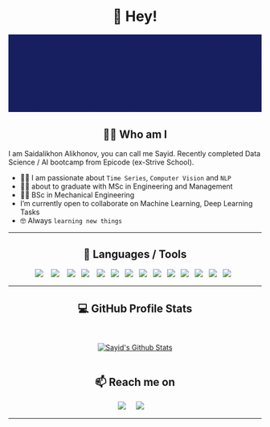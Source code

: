 

<h1 align="center"> 👋 Hey! </h1>
<div align="center">
  <img src="https://github.com/S-Alikhonov/S-Alikhonov/blob/main/images/cover.gif" alt="header"/>
</div>

<h2 align="center"> 👨‍💻 Who am I</h2>

I am Saidalikhon Alikhonov, you can call me Sayid. Recently completed Data Science / AI bootcamp from Epicode (ex-Strive School).
- :technologist: I am passionate about `Time Series`, `Computer Vision` and  `NLP`
- :student: about to graduate with MSc in Engineering and Management
- :student: BSc in Mechanical Engineering
- I’m currently open to collaborate on Machine Learning, Deep Learning Tasks
- :nerd_face: Always `learning new things`

<hr>

<h2 align="center"> 🔭 Languages / Tools </h2>
<p align="center">
   <img src="https://img.shields.io/badge/-Python-0a2463?logo=python&logoColor=white&style=for-the-badge" />&nbsp;&nbsp;&nbsp;
   <img src="https://img.shields.io/badge/-Sklearn-0a2463?logo=scikit-learn&logoColor=white&style=for-the-badge" />&nbsp;&nbsp;&nbsp;
   <img src="https://img.shields.io/badge/-Pytorch-0a2463?logo=pytorch&logoColor=white&style=for-the-badge" />&nbsp;&nbsp;
   <img src="https://img.shields.io/badge/-Numpy-0a2463?logo=numpy&logoColor=white&style=for-the-badge" />&nbsp;&nbsp;&nbsp;
   <img src="https://img.shields.io/badge/-Pandas-0a2463?logo=pandas&logoColor=white&style=for-the-badge" />&nbsp;&nbsp;
  <img src="https://img.shields.io/badge/-Plotly-0a2463?logo=plotly&logoColor=white&style=for-the-badge" />&nbsp;&nbsp;
  <img src="https://img.shields.io/badge/-Matplotlib-0a2463?logo=matplotlib&logoColor=white&style=for-the-badge" />&nbsp;&nbsp;
   <img src="https://img.shields.io/badge/-postgreSQL-0a2463?logo=postgreSQL&logoColor=white&style=for-the-badge" />&nbsp;&nbsp;
   <img src="https://img.shields.io/badge/-YOLO-0a2463?logo=yolo&logoColor=white&style=for-the-badge" />&nbsp;&nbsp;
   <img src="https://img.shields.io/badge/-Flask-0a2463?logo=flask&logoColor=white&style=for-the-badge" />&nbsp;&nbsp;
   <img src="https://img.shields.io/badge/-Docker-0a2463?logo=docker&logoColor=white&style=for-the-badge" />&nbsp;&nbsp;
  <img src="https://img.shields.io/badge/-SpaCy-0a2463?&logoColor=white&style=for-the-badge" />&nbsp;&nbsp;
  <img src="https://img.shields.io/badge/-Streamlit-0a2463?logo=streamlit&logoColor=white&style=for-the-badge" />&nbsp;&nbsp;
  <img src="https://img.shields.io/badge/-Selenium-0a2463?logo=selenium&logoColor=white&style=for-the-badge" />&nbsp;&nbsp;
</p>

<hr>
<h2 align="center"> 💻 GitHub Profile Stats </h2>
  <br/>
  <p align="center">
    <a href="https://github.com/S-Alikhonov/github-readme-stats"><img alt="Sayid's Github Stats" src="https://github-readme-stats.vercel.app/api?username=S-Alikhonov&show_icons=true&count_private=true&theme=algolia&langs_count_2" height="192px"/></a>
<br/>
  &nbsp;
	

<h2  align="center">📫 Reach me on</h2>
<p align="center">
  <a target="_blank"href="https://www.linkedin.com/in/saidalikhon-alikhonov-293993172/"><img src="https://img.shields.io/badge/linkedin-%230077B5.svg?&style=for-the-badge&logo=linkedin&logoColor=white" /></a>&nbsp;&nbsp;&nbsp;&nbsp;
  <a href="mailto:saidalikhonalikhonov@gmail.com?subject=Hello%20Sayid,%20From%20Github"><img src="https://img.shields.io/badge/gmail-%23D14836.svg?&style=for-the-badge&logo=gmail&logoColor=white" /></a>&nbsp;&nbsp;&nbsp;&nbsp;
</p>
<hr>

